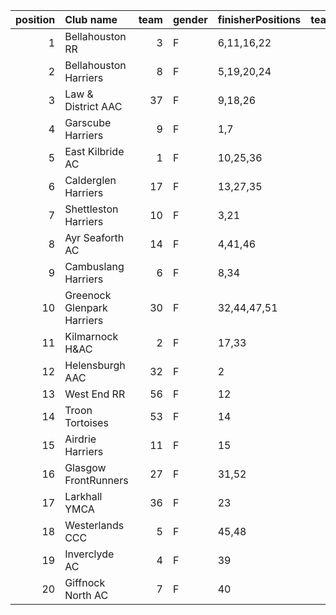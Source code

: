 |   position | Club name                  |   team | gender   | finisherPositions   |   teamPoints |   penaltyPoints |   totalPoints |   totalFinishers | Website                                    |
|-----------:|:---------------------------|-------:|:---------|:--------------------|-------------:|----------------:|--------------:|-----------------:|:-------------------------------------------|
|          1 | Bellahouston RR            |      3 | F        | 6,11,16,22          |           55 |               0 |            55 |                8 | https://www.bellahoustonroadrunners.co.uk/ |
|          2 | Bellahouston Harriers      |      8 | F        | 5,19,20,24          |           68 |               0 |            68 |               10 | http://www.bellahoustonharriers.co.uk/     |
|          3 | Law & District AAC         |     37 | F        | 9,18,26             |           53 |              63 |           116 |                3 | http://www.lawaac.co.uk/                   |
|          4 | Garscube Harriers          |      9 | F        | 1,7                 |            8 |             126 |           134 |                2 | https://www.garscubeharriers.org.uk/       |
|          5 | East Kilbride AC           |      1 | F        | 10,25,36            |           71 |              63 |           134 |                3 | http://www.ekac.org.uk/                    |
|          6 | Calderglen Harriers        |     17 | F        | 13,27,35            |           75 |              63 |           138 |                3 | http://www.calderglenharriers.org.uk/      |
|          7 | Shettleston Harriers       |     10 | F        | 3,21                |           24 |             126 |           150 |                2 | http://shettlestonharriers.org.uk/         |
|          8 | Ayr Seaforth AC            |     14 | F        | 4,41,46             |           91 |              63 |           154 |                3 | https://www.ayrseaforth.co.uk/             |
|          9 | Cambuslang Harriers        |      6 | F        | 8,34                |           42 |             126 |           168 |                2 | https://cambuslangharriers.org/            |
|         10 | Greenock Glenpark Harriers |     30 | F        | 32,44,47,51         |          174 |               0 |           174 |                4 | https://greenockglenparkharriers.com/      |
|         11 | Kilmarnock H&AC            |      2 | F        | 17,33               |           50 |             126 |           176 |                2 | http://www.kilmarnockharriers.com/         |
|         12 | Helensburgh AAC            |     32 | F        | 2                   |            2 |             189 |           191 |                1 | https://www.helensburghaac.com/            |
|         13 | West End RR                |     56 | F        | 12                  |           12 |             189 |           201 |                1 | https://www.westendroadrunners.co.uk/      |
|         14 | Troon Tortoises            |     53 | F        | 14                  |           14 |             189 |           203 |                1 | http://troontortoises.co.uk                |
|         15 | Airdrie Harriers           |     11 | F        | 15                  |           15 |             189 |           204 |                1 | http://airdrieharriers.org/                |
|         16 | Glasgow FrontRunners       |     27 | F        | 31,52               |           83 |             126 |           209 |                2 | https://www.glasgowfrontrunners.org/       |
|         17 | Larkhall YMCA              |     36 | F        | 23                  |           23 |             189 |           212 |                1 | https://www.larkhallymcaharriers.org       |
|         18 | Westerlands CCC            |      5 | F        | 45,48               |           93 |             126 |           219 |                2 | https://westerlandsccc.co.uk/              |
|         19 | Inverclyde AC              |      4 | F        | 39                  |           39 |             189 |           228 |                1 | https://www.inverclydeac.org/              |
|         20 | Giffnock North AC          |      7 | F        | 40                  |           40 |             189 |           229 |                1 | https://www.giffnocknorth.co.uk/           |